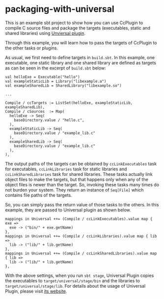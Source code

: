# packaging-with-universal

This is an example sbt project to show how you can use CcPlugin to compile
C source files and package the targets (executables, static and shared libraries)
using
[Unviersal plugin](https://www.scala-sbt.org/sbt-native-packager/formats/universal.html).

Through this example, you will learn how to pass the targets of CcPlugin to
the other tasks or plugins.

As usual, we first need to define targets in `build.sbt`. In this example,
one executable, one static library and one shared library are defined as targets
as can be seen in the excerpt of `build.sbt` below:

    val helloExe = Executable("hello")
    val exampleStaticLib = Library("libexample.a")
    val exampleSharedLib = SharedLibrary("libexample.so")

    ...

    Compile / ccTargets := ListSet(helloExe, exampleStaticLib, exampleSharedLib),
    Compile / cSources  := Map(
      helloExe -> Seq(
        baseDirectory.value / "hello.c",
      ),
      exampleStaticLib -> Seq(
        baseDirectory.value / "example_lib.c"
      ),
      exampleSharedLib -> Seq(
        baseDirectory.value / "example_lib.c"
      ),
    ),
    
The output paths of the targets can be obtained by `ccLinkExecutables` task for
executables, `ccLinkLibraries` task for static libraries and `ccLinkSharedLibraries`
task for shared libraries. These tasks actually link object files to make the 
targets, but that happens only when any of the object files is newer than the 
target. So, invoking these tasks many times do not burden your system. They return
an instance of `Seq[File]` which contains file paths of the targets.

So, you can simply pass the return value of those tasks to the others. In this
example, they are passed to Universal plugin as shown below.
    
    mappings in Universal ++= (Compile / ccLinkExecutables).value map { exe =>
      exe -> ("bin/" + exe.getName)
    },
    mappings in Universal ++= (Compile / ccLinkLibraries).value map { lib =>
      lib -> ("lib/" + lib.getName)
    },
    mappings in Universal ++= (Compile / ccLinkSharedLibraries).value map { lib =>
      lib -> ("lib/" + lib.getName)
    },

With the above settings, when you run `sbt stage`, Universal Plugin copies the
executables to `target/universal/stage/bin` and the libraries to
`target/universal/stage/lib`. For details about the usage of Universal Plugin,
please visit
[its website](https://www.scala-sbt.org/sbt-native-packager/formats/universal.html).
